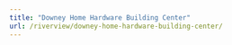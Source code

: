```yaml
---
title: "Downey Home Hardware Building Center"
url: /riverview/downey-home-hardware-building-center/
---
```


